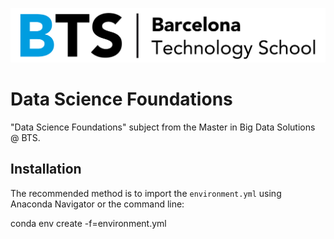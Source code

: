![BTS](sessions/img/Logo-BTS.jpg)

# Data Science Foundations

"Data Science Foundations" subject from the Master in Big Data Solutions @ BTS.

## Installation

The recommended method is to import the `environment.yml` using Anaconda Navigator
or the command line:

  conda env create -f=environment.yml
